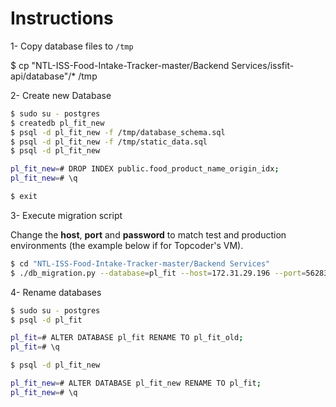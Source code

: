 # Instructions

1- Copy database files to `/tmp`

$ cp "NTL-ISS-Food-Intake-Tracker-master/Backend Services/issfit-api/database"/* /tmp

2- Create new Database

```bash
$ sudo su - postgres
$ createdb pl_fit_new
$ psql -d pl_fit_new -f /tmp/database_schema.sql
$ psql -d pl_fit_new -f /tmp/static_data.sql
$ psql -d pl_fit_new

pl_fit_new=# DROP INDEX public.food_product_name_origin_idx;
pl_fit_new=# \q

$ exit
```

3- Execute migration script

Change the **host**, **port** and **password** to match test and production environments (the example below if for Topcoder's VM).

```bash
$ cd "NTL-ISS-Food-Intake-Tracker-master/Backend Services"
$ ./db_migration.py --database=pl_fit --host=172.31.29.196 --port=56283 --user=pl_fit_db --password=CHANGEME
```

4- Rename databases

```bash
$ sudo su - postgres
$ psql -d pl_fit

pl_fit=# ALTER DATABASE pl_fit RENAME TO pl_fit_old;
pl_fit=# \q

$ psql -d pl_fit_new

pl_fit_new=# ALTER DATABASE pl_fit_new RENAME TO pl_fit;
pl_fit_new=# \q
```
